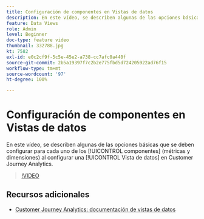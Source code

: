 ```yaml
---
title: Configuración de componentes en Vistas de datos
description: En este vídeo, se describen algunas de las opciones básicas de ajustes que se deben configurar para cada uno de los componentes (métricas y dimensiones) al configurar una vista de datos en Customer Journey Analytics.
feature: Data Views
role: Admin
level: Beginner
doc-type: feature video
thumbnail: 332788.jpg
kt: 7582
exl-id: e0c2cf9f-5c5e-45e2-a738-cc7afc0a440f
source-git-commit: 2b5a19397f7c2b2e775fbd5d724205922ad76f15
workflow-type: tm+mt
source-wordcount: '97'
ht-degree: 100%

---
```


# Configuración de componentes en Vistas de datos

En este vídeo, se describen algunas de las opciones básicas que se deben configurar para cada uno de los [!UICONTROL componentes] (métricas y dimensiones) al configurar una [!UICONTROL Vista de datos] en Customer Journey Analytics.

>[!VIDEO](https://video.tv.adobe.com/v/3412343/?quality=12&learn=on&captions=spa)

## Recursos adicionales

* [Customer Journey Analytics: documentación de vistas de datos](https://experienceleague.adobe.com/docs/analytics-platform/using/cja-dataviews/create-dataview.html?lang=es)
